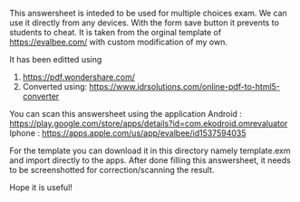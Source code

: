 This answersheet is inteded to be used for multiple choices exam. We can use it directly from any devices. With the form save button it prevents to students to cheat.
It is taken from the orginal template of https://evalbee.com/  with custom modification of my own.

It has been editted using 
1. https://pdf.wondershare.com/
2. Converted using: https://www.idrsolutions.com/online-pdf-to-html5-converter


You can scan this answersheet using the application
Android : https://play.google.com/store/apps/details?id=com.ekodroid.omrevaluator
Iphone : https://apps.apple.com/us/app/evalbee/id1537594035


For the template you can download it in this directory namely template.exm and import directly to the apps.
After done filling this answersheet, it needs to be screenshotted for correction/scanning the result.


Hope it is useful!